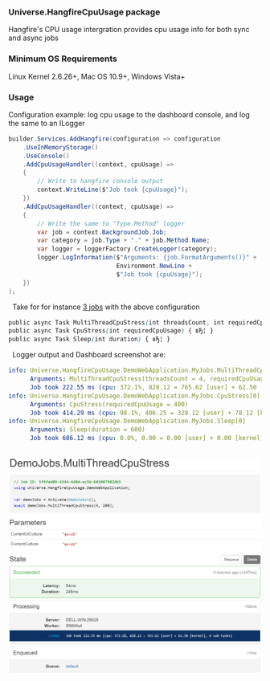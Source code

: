 ﻿### Universe.HangfireCpuUsage package
Hangfire's CPU usage intergration provides cpu usage info for both sync and async jobs

### Minimum OS Requirements
Linux Kernel 2.6.26+, Mac OS 10.9+, Windows Vista+

### Usage
Configuration example: log cpu usage to the dashboard console, and log  the same to an ILogger
```csharp
builder.Services.AddHangfire(configuration => configuration
    .UseInMemoryStorage()
    .UseConsole()
    .AddCpuUsageHandler((context, cpuUsage) =>
    {
        // Write to hangfire console output
        context.WriteLine($"Job took {cpuUsage}");
    })
    .AddCpuUsageHandler((context, cpuUsage) =>
    {
        // Write the same to "Type.Method" logger
        var job = context.BackgroundJob.Job;
        var category = job.Type + "." + job.Method.Name;
        var logger = loggerFactory.CreateLogger(category);
        logger.LogInformation($"Arguments: {job.FormatArguments()}" +
                              Environment.NewLine +
                              $"Job took {cpuUsage}");
    })
);
```
 
Take for for instance [3 jobs](https://github.com/devizer/Universe.HangfireCpuUsage/blob/main/Universe.HangfireCpuUsage.DemoWebApplication/DemoJobs.cs) with the above configuration
```css
public async Task MultiThreadCpuStress(int threadsCount, int requiredCpuUsage) { вЂ¦ }
public async Task CpuStress(int requiredCpuUsage) { вЂ¦ }
public async Task Sleep(int duration) { вЂ¦ }
```
 
Logger output and Dashboard screenshot are:
```yaml
info: Universe.HangfireCpuUsage.DemoWebApplication.MyJobs.MultiThreadCpuStress[0]
      Arguments: MultiThreadCpuStress(threadsCount = 4, requiredCpuUsage = 200)
      Job took 222.55 ms (cpu: 372.1%, 828.12 = 765.62 [user] + 62.50 [kernel], 4 sub-tasks)
info: Universe.HangfireCpuUsage.DemoWebApplication.MyJobs.CpuStress[0]
      Arguments: CpuStress(requiredCpuUsage = 400)
      Job took 414.29 ms (cpu: 98.1%, 406.25 = 328.12 [user] + 78.12 [kernel], 1 sub-task)
info: Universe.HangfireCpuUsage.DemoWebApplication.MyJobs.Sleep[0]
      Arguments: Sleep(duration = 600)
      Job took 606.12 ms (cpu: 0.0%, 0.00 = 0.00 [user] + 0.00 [kernel], 2 sub-tasks)
```
 
![Dashboard Screenshot](https://raw.githubusercontent.com/devizer/Universe.HangfireCpuUsage/main/Images/Hangfire.CpuUsage.Dashboard.png)
